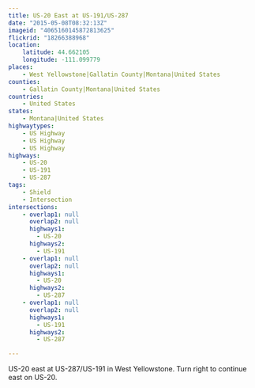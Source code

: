 ```yaml
---
title: US-20 East at US-191/US-287
date: "2015-05-08T08:32:13Z"
imageid: "4065160145872813625"
flickrid: "18266388968"
location:
    latitude: 44.662105
    longitude: -111.099779
places:
    - West Yellowstone|Gallatin County|Montana|United States
counties:
    - Gallatin County|Montana|United States
countries:
    - United States
states:
    - Montana|United States
highwaytypes:
    - US Highway
    - US Highway
    - US Highway
highways:
    - US-20
    - US-191
    - US-287
tags:
    - Shield
    - Intersection
intersections:
    - overlap1: null
      overlap2: null
      highways1:
        - US-20
      highways2:
        - US-191
    - overlap1: null
      overlap2: null
      highways1:
        - US-20
      highways2:
        - US-287
    - overlap1: null
      overlap2: null
      highways1:
        - US-191
      highways2:
        - US-287

---
```

US-20 east at US-287/US-191 in West Yellowstone. Turn right to continue east on US-20.